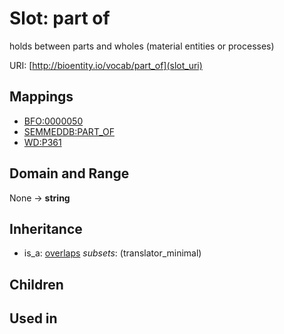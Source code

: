 # Slot: part of


holds between parts and wholes (material entities or processes)

URI: [http://bioentity.io/vocab/part_of](slot_uri)
## Mappings

 * [BFO:0000050](http://purl.obolibrary.org/obo/BFO_0000050)
 * [SEMMEDDB:PART_OF](http://purl.obolibrary.org/obo/SEMMEDDB_PART_OF)
 * [WD:P361](http://purl.obolibrary.org/obo/WD_P361)
## Domain and Range

None -> **string**
## Inheritance

 *  is_a: [overlaps](overlaps.md) *subsets*: (translator_minimal)
## Children

## Used in

